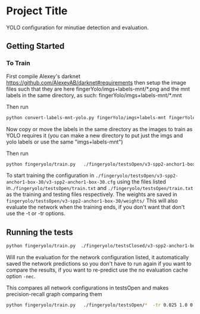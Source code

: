 # Project Title

YOLO configuration for minutiae detection and evaluation.

## Getting Started

### To Train

First compile Alexey's darknet <https://github.com/AlexeyAB/darknet#requirements> then setup the image files such that they are here fingerYolo/imgs+labels-mnt/\*.png and the mnt labels in the same directory, as such: fingerYolo/imgs+labels-mnt/\*.mnt

Then run

```bash
python convert-labels-mnt-yolo.py fingerYolo/imgs+labels-mnt fingerYolo/labels-yolo-30 -b 30
```

Now copy or move the labels in the same directory as the images to train as YOLO requires it (you can make a new directory to put just the imgs and yolo labels or use the same "imgs+labels-mnt")

Then run

```bash
python fingeryolo/train.py   ./fingeryolo/testsOpen/v3-spp2-anchor1-box-30/   -tr 0.025 1.0 0.025 -e  2>&1 | tee train-$(date +%Y%m%d-%H%M).log
```

To start training the configuration in `./fingeryolo/testsOpen/v3-spp2-anchor1-box-30/v3-spp2-anchor1-box-30.cfg` using the files listed in`./fingeryolo/testsOpen/train.txt` and `./fingeryolo/testsOpen/train.txt` as the training and testing files respectively.
The weights are saved in `fingeryolo/testsOpen/v3-spp2-anchor1-box-30/weights/`
This will also evaluate the network when the training ends, if you don't want that don't use the -t or -tr options.

## Running the tests

```bash
python fingeryolo/train.py  ./fingeryolo/testsClosed/v3-spp2-anchor1-box-40   -tr 0.025 1.0 0.025 -e
```

Will run the evaluation for the network configuration listed, it automatically saved the network predictions so you don't have to run again if you want to compare the results, if you want to re-predict use the no evaluation cache option `-nec`.

This compares all network configurations in testsOpen and makes precision-recall graph comparing them

```bash
python fingeryolo/train.py   ./fingeryolo/testsOpen/*  -tr 0.025 1.0 0.025 -e
```
